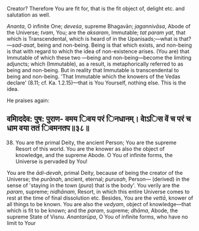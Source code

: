 Creator? Therefore You are fit for, that is the fit object of, delight etc. and salutation as well.

*Ananta*, O infinite One; *deveśa*, supreme Bhagavān; *jagannivāsa*, Abode of the Universe; *tvam*, You; are the *aksaram*, Immutable; *tat param yat*, that which is Transcendental, which is heard of in the Upanisads;—what is that?—*sad-asat*, being and non-being. Being is that which exists, and non-being is that with regard to which the idea of non-existence arises. (You are) that Immutable of which these two —being and non-being—become the limiting adjuncts; which (Immutable), as a result, is metaphorically referred to as being and non-being. But in reality that Immutable is transcendental to being and non-being. 'That Immutable which the knowers of the Vedas declare' (8.11; cf. Ka. 1.2.15)—that is You Yourself, nothing else. This is the idea.

He praises again:

## वमािददेव: पुष: पुराण- वमय िवय परं िनधानम्। वेाऽिस वें च परं च धाम वया ततं िवमनतप॥३८॥

38. You are the primal Deity, the ancient Person; You are the supreme Resort of this world. You are the knower as also the object of knowledge, and the supreme Abode. O You of infinite forms, the Universe is pervaded by You!

You are the *ādi-devah*, primal Deity, because of being the creator of the Universe; the *purānah*, ancient, eternal; *purusah*, Person— (derived) in the sense of 'staying in the town (*pura*) that is the body'. You verily are the *param*, supreme; *nidhānam*, Resort, in which this entire Universe comes to rest at the time of final dissolution etc. Besides, You are the *vettā*, knower of all things to be known. You are also the *vedyam*, object of knowledge—that which is fit to be known; and the *param*, supreme; *dhāma*, Abode, the supreme State of Visnu. *Anantarūpa*, O You of infinite forms, who have no limit to Your